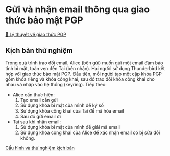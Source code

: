 # Gửi và nhận email thông qua giao thức bảo mật PGP
[📄 Lý thuyết về giao thức PGP](./PGP_Protocol.md)

## Kịch bản thử nghiệm
  Trong quá trình trao đổi email, Alice (bên gửi) muốn gửi một email đảm bảo tính bí mật, toàn vẹn đến Tai (bên nhận). Hai người sử dụng Thunderbird kết hợp với giao thức bảo mật PGP. Đầu tiên, mỗi người tạo một cặp khóa PGP gồm khóa riêng và khóa công khai, sau đó trao đổi khóa công khai cho nhau và nhập vào hệ thống (keyring). Tiếp theo:
- Alice cần thực hiện:
    1. Tạo email cần gửi
    2. Sừ dụng khóa bí mật của mình để ký số
    3. Sử dụng khóa công khai của Tai để mã hóa email
    4. Sau đó gửi email đi
- Tai sau khi nhận email:
    1. Sử dụng khóa bí mật của mình để giải mã email
    2. Sử dụng khóa công khai của Alice để xác nhận email có bị sửa đổi không.

[Cấu hình và thử nghiệm kịch bản](./Config_and_Demo.md)
